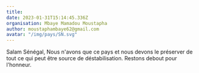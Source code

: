 ```yaml
---
title: 
date: 2023-01-31T15:14:45.336Z
organisation: Mbaye Mamadou Moustapha 
author: moustaphambaye62@gmail.com 
avatar: "/img/pays/SN.svg"
---
```


Salam Sénégal, 
Nous n'avons que ce pays et nous devons le préserver de tout ce qui peut être source de déstabilisation. Restons debout pour l'honneur. 